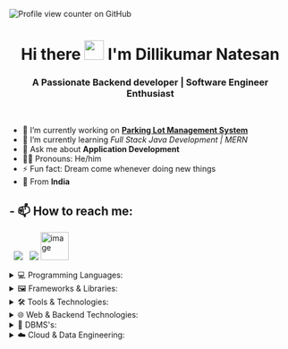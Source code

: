 ![Profile view counter on GitHub](https://komarev.com/ghpvc/?username=Dillikumarnl)


<h1 align="center">Hi there <img src="https://raw.githubusercontent.com/aemmadi/aemmadi/master/wave.gif" width="35px"> I'm Dillikumar Natesan</h1>
<h3 align="center">A Passionate Backend developer | Software Engineer Enthusiast</h3>

<br/>


 - 🔭 I’m currently working on **[Parking Lot Management System](https://github.com/Dillikumarnl/parkinglot)**
 - 🌱 I’m currently learning *Full Stack Java Development | MERN*
 - 💬 Ask me about **Application Development**
 - 🧒🏽 Pronouns: He/him
 - ⚡ Fun fact: Dream come whenever doing new things
 - 📍 From **India**

## - 📫 How to reach me: 
  [<img src="https://skillicons.dev/icons?i=linkedin" />](https://www.linkedin.com/in/dillikumarnl/)
  [<img src="https://skillicons.dev/icons?i=github" />](https://github.com/Dillikumarnl)
  [<img width="50" height="50" alt="image" src="https://github.com/user-attachments/assets/6ae97776-86f1-4681-b7aa-d59d249223b9" />](https://leetcode.com/Dillikumarnl/)




<p align="center">

<details>
<summary>💻 Programming Languages:</summary> <br>

  <img src="https://skillicons.dev/icons?i=java,js,c,cpp,css,html,ts" />
</details>

<details>
<summary>🖼️ Frameworks & Libraries:</summary> <br>
  <img src="https://skillicons.dev/icons?i=bootstrap,react,spring,flask,angular,django,fastapi" />
</details>

<details>
<summary>🛠️ Tools & Technologies:</summary> <br>
  <img src="https://skillicons.dev/icons?i=androidstudio,idea,webstorm,vscode,postman,bash,replit,vim,arduino,powershell" />
</details>


<details>
<summary>🌐 Web & Backend Technologies:</summary> <br>
  <img src="https://skillicons.dev/icons?i=maven,docker,git,hibernate,linux,nginx,ubuntu,sklearn,stackoverflow" />
</details>

<details>
<summary>💾 DBMS's:</summary> <br>
  <img src="https://skillicons.dev/icons?i=postgres,cassandra,mongodb,mysql,sqlite" />
</details>

<details>
<summary>☁️ Cloud & Data Engineering:</summary> <br>
  <img src="https://skillicons.dev/icons?i=aws,gcp" />
</details>




<!--
**Dillikumarnl/Dillikumarnl** is a ✨ _special_ ✨ repository because its `README.md` (this file) appears on your GitHub profile.

Here are some ideas to get you started:

- 🔭 I’m currently working on ...
- 🌱 I’m currently learning ...
- 👯 I’m looking to collaborate on ...
- 🤔 I’m looking for help with ...
- 💬 Ask me about ...
- 📫 How to reach me: ...
- 😄 Pronouns: ...
- ⚡ Fun fact: ...
-->
